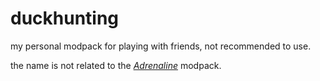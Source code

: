 # duckhunting
my personal modpack for playing with friends, not recommended to use.

the name is not related to the [*Adrenaline*](https://github.com/skywardmc/adrenaline) modpack.
